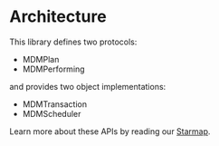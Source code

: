 # Architecture

This library defines two protocols:

- MDMPlan
- MDMPerforming

and provides two object implementations:

- MDMTransaction
- MDMScheduler

Learn more about these APIs by reading our [Starmap](https://material-motion.gitbooks.io/material-motion-starmap/content/specifications/runtime/).
